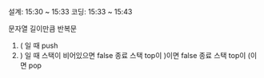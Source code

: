 설계: 15:30 ~ 15:33
코딩: 15:33 ~ 15:43

문자열 길이만큼 반복문
1. ( 일 때
    push
2. ) 일 때
    스택이 비어있으면 false 종료
    스택 top이 )이면 false 종료
    스택 top이 (이면 pop